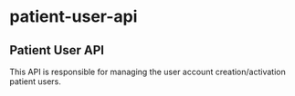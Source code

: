 # patient-user-api
Patient User API
---
This API is responsible for managing the user account creation/activation patient users.
